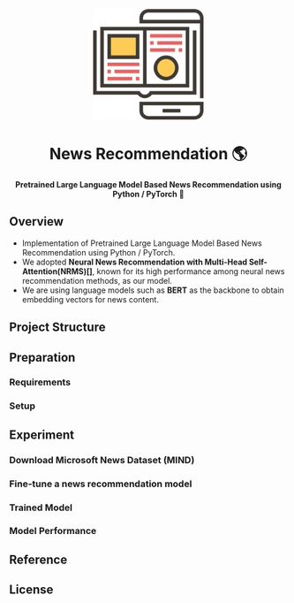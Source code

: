 <div align="center">
    <img height=200 src="./.github/images/news-logo.png" alt="News Contents on Smartphone">
</div>

<h1 align="center">News Recommendation 🌎 </h1>
<p align="center"><strong>Pretrained Large Language Model Based News Recommendation using Python / PyTorch 🚀 </strong></p>

## Overview

- Implementation of Pretrained Large Language Model Based News Recommendation using Python / PyTorch.
- We adopted **Neural News Recommendation with Multi-Head Self-Attention(NRMS)[]**, known for its high performance among neural news recommendation methods, as our model.
- We are using language models such as **BERT** as the backbone to obtain embedding vectors for news content.

<!-- SoTAというのが正しいのか...？ -->

## Project Structure

## Preparation

### Requirements

### Setup

## Experiment

### Download Microsoft News Dataset (MIND)

### Fine-tune a news recommendation model

### Trained Model

### Model Performance

## Reference

## License
